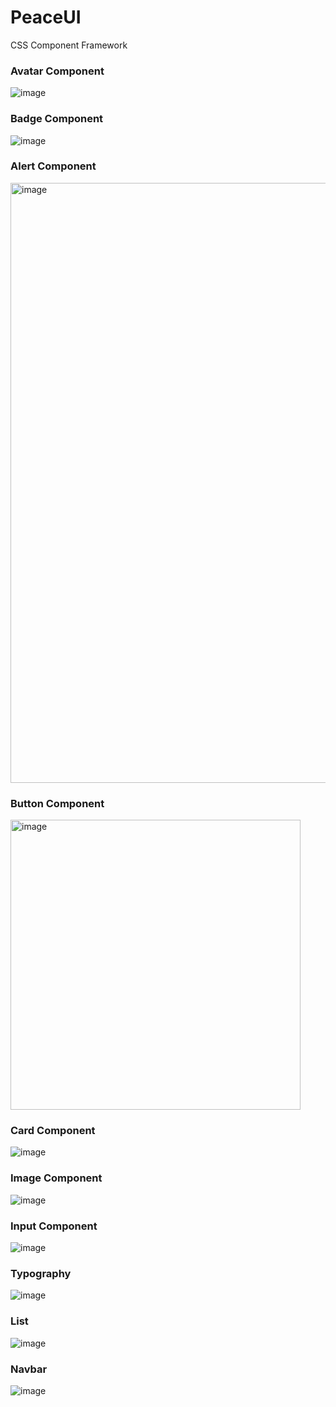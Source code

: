 # PeaceUI

CSS Component Framework

### Avatar Component

![image](https://user-images.githubusercontent.com/59335572/152366816-35cd95f6-98d8-4411-b6b5-77ae1b230baa.png)

### Badge Component

![image](https://user-images.githubusercontent.com/59335572/152366655-54edb79f-5620-4839-bf99-2be587e5bfa7.png)

### Alert Component

<img width="960" alt="image" src="https://user-images.githubusercontent.com/59335572/152570008-2ea00b76-7a80-4baa-841b-18d1b5d49d29.png">

### Button Component

<img width="464" alt="image" src="https://user-images.githubusercontent.com/59335572/152637787-a4857853-f8ca-4319-9df9-18ca3dd79951.png">

### Card Component

![image](https://user-images.githubusercontent.com/59335572/152681354-a265f063-823b-43fb-8aaa-cca3b73f7c05.png)

### Image Component

![image](https://user-images.githubusercontent.com/59335572/152754109-0ce0740d-3ee9-4c8f-891b-556227e99d4a.png)

### Input Component

![image](https://user-images.githubusercontent.com/59335572/153117509-360b5069-ac8d-4ba8-b63a-aa53d18f7e5b.png)

### Typography

![image](https://user-images.githubusercontent.com/59335572/153122412-6ac335ca-180c-4120-92dc-1f2685bc00ec.png)

### List

![image](https://user-images.githubusercontent.com/59335572/153166364-87133505-23ed-4d9d-bee1-b800ca15b7df.png)

### Navbar

![image](https://user-images.githubusercontent.com/59335572/153230235-e96114ba-88e7-4131-a82d-8036cce0c427.png)


